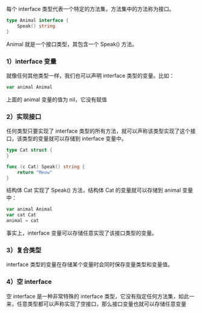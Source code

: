每个 interface 类型代表一个特定的方法集，方法集中的方法称为接口。
```go
type Animal interface {
    Speak() string
}
```
Animal 就是一个接口类型，其包含一个 Speak() 方法。

### 1）interface 变量
就像任何其他类型一样，我们也可以声明 interface 类型的变量。比如：
```go
var animal Animal
```
上面的 animal 变量的值为 nil，它没有赋值

### 2）实现接口
任何类型只要实现了 interface 类型的所有方法，就可以声称该类型实现了这个接口，该类型的变量就可以存储到 interface 变量中。
```go
type Cat struct {
}

func (c Cat) Speak() string {
    return "Meow"
}
```
结构体 Cat 实现了 Speak() 方法，结构体 Cat 的变量就可以存储到 animal 变量中：
```go
var animal Animal
var cat Cat
animal = cat
```

事实上，interface 变量可以存储任意实现了该接口类型的变量。

### 3）复合类型
interface 类型的变量在存储某个变量时会同时保存变量类型和变量值。

### 4）空 interface
空 interface 是一种非常特殊的 interface 类型，它没有指定任何方法集，如此一来，任意类型都可以声称实现了空接口，那么接口变量也就可以存储任意变量